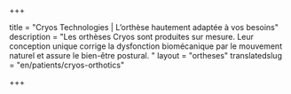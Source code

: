 +++

title = "Cryos Technologies | L’orthèse hautement adaptée à vos besoins"
description = "Les orthèses Cryos sont produites sur mesure. Leur conception unique corrige la dysfonction biomécanique par le mouvement naturel et assure le bien-être postural. "
layout = "ortheses"
translatedslug = "en/patients/cryos-orthotics"

+++